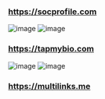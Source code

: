 ### https://socprofile.com
![image](https://user-images.githubusercontent.com/87380272/179315815-174c0428-6319-489e-b203-115cbccda903.png)
![image](https://user-images.githubusercontent.com/87380272/179315793-37ce1810-2f47-4ebd-bf49-7d5c657c00bb.png)

### https://tapmybio.com

![image](https://user-images.githubusercontent.com/87380272/179316151-6721b413-4487-4c60-8f21-19680d7d0848.png)
![image](https://user-images.githubusercontent.com/87380272/179316165-99c21a51-3083-4e01-b78c-201aaa6eedc8.png)

### https://multilinks.me
